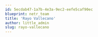 ```yaml
---
id: 5ecdab47-1a7b-4e3a-9ec2-eefe5caf90ec
blueprint: netr_team
title: 'Rayo Vallecano'
author: little_admin
slug: rayo-vallecano
---
```

